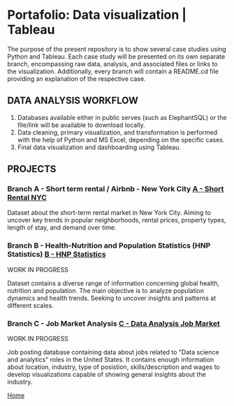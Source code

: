 # Portafolio: Data visualization | Tableau

The purpose of the present repository is to show several case studies using Python and Tableau. Each case study will be presented on its own separate branch, encompassing raw data, analysis, and associated files or links to the visualization. Additionally, every branch will contain a README.cd file providing an explanation of the respective case.

## DATA ANALYSIS WORKFLOW

1. Databases available either in  public serves (such as ElephantSQL) or the file/link will be available to download locally.
2. Data cleaning, primary visualization, and transformation is performed with the help of Python and MS Excel, depending on the specific cases.
3. Final data visualization and dashboarding using Tableau.


## PROJECTS

### Branch A - Short term rental / Airbnb - New York City  [A - Short Rental NYC](../../tree/A---Short-Rental-NYC)


Dataset about the short-term rental market in New York City. Aiming to uncover key trends in popular neighborhoods, rental prices, property types, length of stay, and demand over time.

### Branch B - Health-Nutrition and Population Statistics (HNP Statistics)  [B - HNP Statistics](../../tree/B---HNP-Statistics)

WORK IN PROGRESS

Dataset contains a diverse range of information concerning global health, nutrition and population. The main objective is to analyze population dynamics and health trends. Seeking to uncover insights and patterns at different scales.

### Branch C - Job Market Analysis  [C - Data Analysis Job Market](../../tree/C---Data-Analysis-Job-Market)

WORK IN PROGRESS

Job posting database containing data about jobs related to "Data science and analytics" roles in the United States. It contains enough information about location, industry, type of posistion, skills/description and wages to develop visualizations capable of showing general insights about the industry.


[Home](../../tree/C---Data-Analysis-Job-Market)

